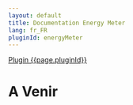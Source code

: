 ```yaml
---
layout: default
title: Documentation Energy Meter
lang: fr_FR
pluginId: energyMeter
---
```


<div id="title">
<a href="../../../{{site.baseurl}}/{{page.pluginId}}/{{page.lang}}">Plugin {{page.pluginId}}</a>
</div>

# A Venir
